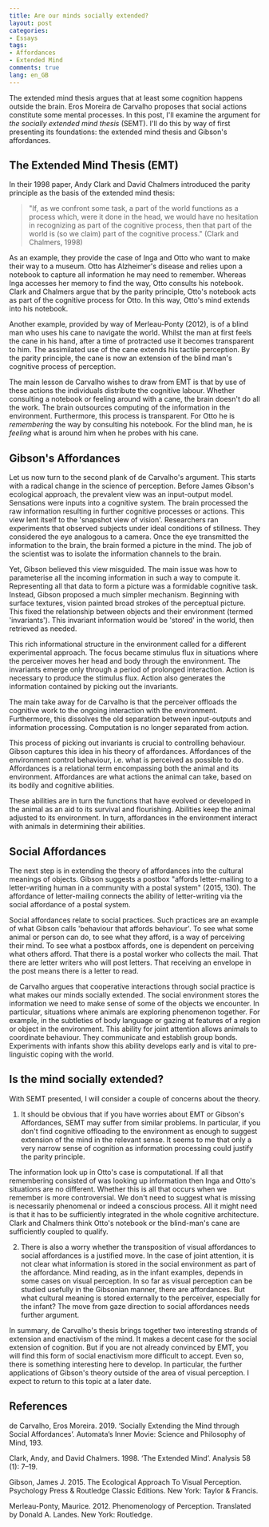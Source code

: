 ```yaml
---
title: Are our minds socially extended?
layout: post
categories:
- Essays
tags: 
- Affordances
- Extended Mind
comments: true
lang: en_GB
---
```

The extended mind thesis argues that at least some cognition happens outside the brain. Eros Moreira de Carvalho proposes that social actions constitute some mental processes. In this post, I'll examine the argument for _the socially extended mind thesis_ (SEMT). I'll do this by way of first presenting its foundations: the extended mind thesis and Gibson's affordances. 

## The Extended Mind Thesis (EMT)

In their 1998 paper, Andy Clark and David Chalmers introduced the parity principle as the basis of the extended mind thesis:

> "If, as we confront some task, a part of the world functions as a process which, were it done in the head, we would have no hesitation in recognizing as part of the cognitive process, then that part of the world is (so we claim) part of the cognitive process." (Clark and Chalmers, 1998)

As an example, they provide the case of Inga and Otto who want to make their way to a museum. Otto has Alzheimer's disease and relies upon a notebook to capture all information he may need to remember. Whereas Inga accesses her memory to find the way, Otto consults his notebook. Clark and Chalmers argue that by the parity principle, Otto's notebook acts as part of the cognitive process for Otto. In this way, Otto's mind extends into his notebook.

Another example, provided by way of Merleau-Ponty (2012), is of a blind man who uses his cane to navigate the world. Whilst the man at first feels the cane in his hand, after a time of protracted use it becomes transparent to him. The assimilated use of the cane extends his tactile perception. By the parity principle, the cane is now an extension of the blind man's cognitive process of perception.

The main lesson de Carvalho wishes to draw from EMT is that by use of these actions the individuals distribute the cognitive labour. Whether consulting a notebook or feeling around with a cane, the brain doesn't do all the work. The brain outsources computing of the information in the environment. Furthermore, this process is transparent. For Otto he is _remembering_ the way by consulting his notebook. For the blind man, he is _feeling_ what is around him when he probes with his cane.

## Gibson's Affordances

Let us now turn to the second plank of de Carvalho's argument. This starts with a radical change in the science of perception. Before James Gibson's ecological approach, the prevalent view was an input-output model. Sensations were inputs into a cognitive system. The brain processed the raw information resulting in further cognitive processes or actions. This view lent itself to the 'snapshot view of vision'. Researchers ran experiments that observed subjects under ideal conditions of stillness. They considered the eye analogous to a camera. Once the eye transmitted the information to the brain, the brain formed a picture in the mind. The job of the scientist was to isolate the information channels to the brain. 

Yet, Gibson believed this view misguided. The main issue was how to parameterise all the incoming information in such a way to compute it. Representing all that data to form a picture was a formidable cognitive task. Instead, Gibson proposed a much simpler mechanism. Beginning with surface textures, vision painted broad strokes of the perceptual picture. This fixed the relationship between objects and their environment (termed 'invariants'). This invariant information would be 'stored' in the world, then retrieved as needed. 

This rich informational structure in the environment called for a different experimental approach. The focus became stimulus flux in situations where the perceiver moves her head and body through the environment. The invariants emerge only through a period of prolonged interaction. Action is necessary to produce the stimulus flux. Action also generates the information contained by picking out the invariants.

The main take away for de Carvalho is that the perceiver offloads the cognitive work to the ongoing interaction with the environment. Furthermore, this dissolves the old separation between input-outputs and information processing. Computation is no longer separated from action. 

This process of picking out invariants is crucial to controlling behaviour. Gibson captures this idea in his theory of affordances. Affordances of the environment control behaviour, i.e. what is perceived as possible to do. Affordances is a relational term encompassing both the animal and its environment. Affordances are what actions the animal can take, based on its bodily and cognitive abilities. 

These abilities are in turn the functions that have evolved or developed in the animal as an aid to its survival and flourishing. Abilities keep the animal adjusted to its environment. In turn, affordances in the environment interact with animals in determining their abilities. 

## Social Affordances

The next step is in extending the theory of affordances into the cultural meanings of objects. Gibson suggests a postbox "affords letter-mailing to a letter-writing human in a community with a postal system" (2015, 130). The affordance of letter-mailing connects the ability of letter-writing via the social affordance of a postal system. 

Social affordances relate to social practices. Such practices are an example of what Gibson calls 'behaviour that affords behaviour'. To see what some animal or person can do, to see what they afford, is a way of perceiving their mind. To see what a postbox affords, one is dependent on perceiving what others afford. That there is a postal worker who collects the mail. That there are letter writers who will post letters. That receiving an envelope in the post means there is a letter to read. 

de Carvalho argues that cooperative interactions through social practice is what makes our minds socially extended. The social environment stores the information we need to make sense of some of the objects we encounter. In particular, situations where animals are exploring phenomenon together. For example, in the subtleties of body language or gazing at features of a region or object in the environment. This ability for joint attention allows animals to coordinate behaviour. They communicate and establish group bonds. Experiments with infants show this ability develops early and is vital to pre-linguistic coping with the world.

## Is the mind socially extended?

With SEMT presented, I will consider a couple of concerns about the theory.

1) It should be obvious that if you have worries about EMT or Gibson's Affordances, SEMT may suffer from similar problems. In particular, if you don't find cognitive offloading to the environment as enough to suggest extension of the mind in the relevant sense. It seems to me that only a very narrow sense of cognition as information processing could justify the parity principle. 

The information look up in Otto's case is computational. If all that remembering consisted of was looking up information then Inga and Otto's situations are no different. Whether this is all that occurs when we remember is more controversial. We don't need to suggest what is missing is necessarily phenomenal or indeed a conscious process. All it might need is that it has to be sufficiently integrated in the whole cognitive architecture. Clark and Chalmers think Otto's notebook or the blind-man's cane are sufficiently coupled to qualify. 

2) There is also a worry whether the transposition of visual affordances to social affordances is a justified move. In the case of joint attention, it is not clear what information is stored in the social environment as part of the affordance. Mind reading, as in the infant examples, depends in some cases on visual perception. In so far as visual perception can be studied usefully in the Gibsonian manner, there are affordances. But what cultural meaning is stored externally to the perceiver, especially for the infant? The move from gaze direction to social affordances needs further argument.

In summary, de Carvalho's thesis brings together two interesting strands of extension and enactivism of the mind. It makes a decent case for the social extension of cognition. But if you are not already convinced by EMT, you will find this form of social enactivism more difficult to accept. Even so, there is something interesting here to develop. In particular, the further applications of Gibson's theory outside of the area of visual perception. I expect to return to this topic at a later date. 

## References

de Carvalho, Eros Moreira. 2019. ‘Socially Extending the Mind through Social Affordances’. Automata’s Inner Movie: Science and Philosophy of Mind, 193.

Clark, Andy, and David Chalmers. 1998. ‘The Extended Mind’. Analysis 58 (1): 7–19.

Gibson, James J. 2015. The Ecological Approach To Visual Perception. Psychology Press & Routledge Classic Editions. New York: Taylor & Francis.

Merleau-Ponty, Maurice. 2012. Phenomenology of Perception. Translated by Donald A. Landes. New York: Routledge.